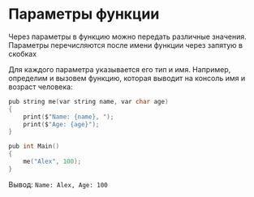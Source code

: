# Параметры функции
Через параметры в функцию можно передать различные значения. Параметры перечисляются после имени функции через запятую в скобках

Для каждого параметра указывается его тип и имя.
Например, определим и вызовем функцию,
которая выводит на консоль имя и возраст человека:
```C
pub string me(var string name, var char age)
{
    print($"Name: {name}, ");
    print($"Age: {age}");
}

pub int Main()
{
    me("Alex", 100);
}
```
Вывод: `Name: Alex, Age: 100`
